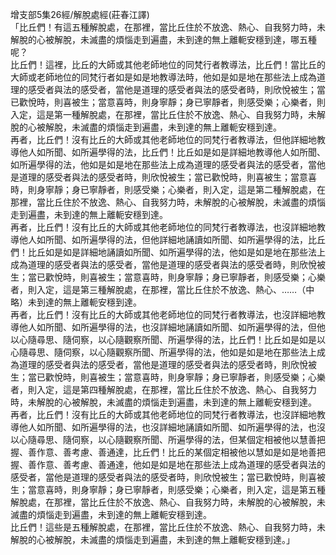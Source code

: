 增支部5集26經/解脫處經(莊春江譯)  
「比丘們！有這五種解脫處，在那裡，當比丘住於不放逸、熱心、自我努力時，未解脫的心被解脫，未滅盡的煩惱走到遍盡，未到達的無上離軛安穩到達，哪五種呢？  
比丘們！這裡，比丘的大師或其他老師地位的同梵行者教導法，比丘們！當比丘的大師或老師地位的同梵行者如是如是地教導法時，他如是如是地在那些法上成為道理的感受者與法的感受者，當他是道理的感受者與法的感受者時，則欣悅被生；當已歡悅時，則喜被生；當意喜時，則身寧靜；身已寧靜者，則感受樂；心樂者，則入定，這是第一種解脫處，在那裡，當比丘住於不放逸、熱心、自我努力時，未解脫的心被解脫，未滅盡的煩惱走到遍盡，未到達的無上離軛安穩到達。  
再者，比丘們！沒有比丘的大師或其他老師地位的同梵行者教導法，但他詳細地教導他人如所聞、如所遍學得的法，比丘們！比丘如是如是詳細地教導他人如所聞、如所遍學得的法，他如是如是地在那些法上成為道理的感受者與法的感受者，當他是道理的感受者與法的感受者時，則欣悅被生；當已歡悅時，則喜被生；當意喜時，則身寧靜；身已寧靜者，則感受樂；心樂者，則入定，這是第二種解脫處，在那裡，當比丘住於不放逸、熱心、自我努力時，未解脫的心被解脫，未滅盡的煩惱走到遍盡，未到達的無上離軛安穩到達。  
再者，比丘們！沒有比丘的大師或其他老師地位的同梵行者教導法，也沒詳細地教導他人如所聞、如所遍學得的法，但他詳細地誦讀如所聞、如所遍學得的法，比丘們！比丘如是如是詳細地誦讀如所聞、如所遍學得的法，他如是如是地在那些法上成為道理的感受者與法的感受者，當他是道理的感受者與法的感受者時，則欣悅被生；當已歡悅時，則喜被生；當意喜時，則身寧靜；身已寧靜者，則感受樂；心樂者，則入定，這是第三種解脫處，在那裡，當比丘住於不放逸、熱心、……（中略）未到達的無上離軛安穩到達。  
再者，比丘們！沒有比丘的大師或其他老師地位的同梵行者教導法，也沒詳細地教導他人如所聞、如所遍學得的法，也沒詳細地誦讀如所聞、如所遍學得的法，但他以心隨尋思、隨伺察，以心隨觀察所聞、所遍學得的法，比丘們！比丘如是如是以心隨尋思、隨伺察，以心隨觀察所聞、所遍學得的法，他如是如是地在那些法上成為道理的感受者與法的感受者，當他是道理的感受者與法的感受者時，則欣悅被生；當已歡悅時，則喜被生；當意喜時，則身寧靜；身已寧靜者，則感受樂；心樂者，則入定，這是第四種解脫處，在那裡，當比丘住於不放逸、熱心、自我努力時，未解脫的心被解脫，未滅盡的煩惱走到遍盡，未到達的無上離軛安穩到達。  
再者，比丘們！沒有比丘的大師或其他老師地位的同梵行者教導法，也沒詳細地教導他人如所聞、如所遍學得的法，也沒詳細地誦讀如所聞、如所遍學得的法，也沒以心隨尋思、隨伺察，以心隨觀察所聞、所遍學得的法，但某個定相被他以慧善把握、善作意、善考慮、善通達，比丘們！比丘的某個定相被他以慧如是如是地善把握、善作意、善考慮、善通達，他如是如是地在那些法上成為道理的感受者與法的感受者，當他是道理的感受者與法的感受者時，則欣悅被生；當已歡悅時，則喜被生；當意喜時，則身寧靜；身已寧靜者，則感受樂；心樂者，則入定，這是第五種解脫處，在那裡，當比丘住於不放逸、熱心、自我努力時，未解脫的心被解脫，未滅盡的煩惱走到遍盡，未到達的無上離軛安穩到達。  
比丘們！這些是五種解脫處，在那裡，當比丘住於不放逸、熱心、自我努力時，未解脫的心被解脫，未滅盡的煩惱走到遍盡，未到達的無上離軛安穩到達。」  
  
  
